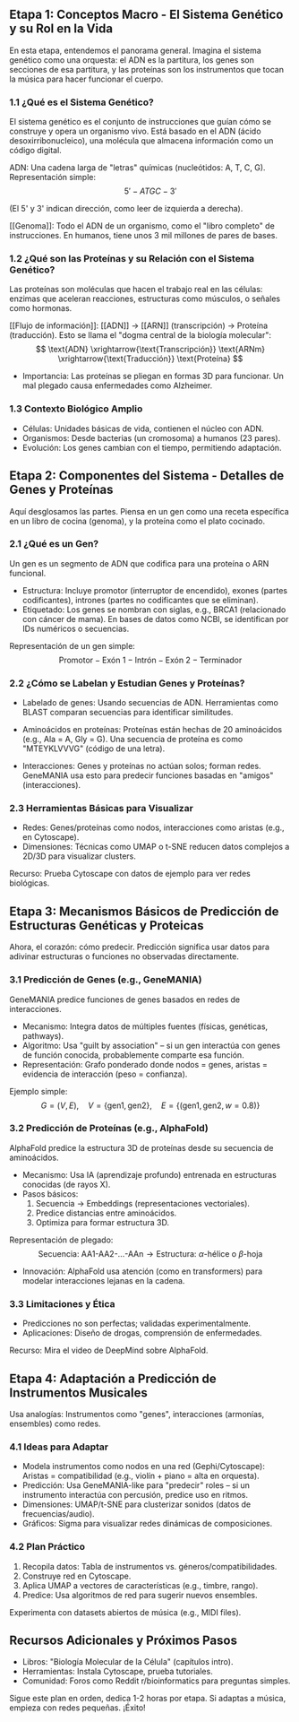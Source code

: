 
## Etapa 1: Conceptos Macro - El Sistema Genético y su Rol en la Vida

En esta etapa, entendemos el panorama general. Imagina el sistema genético como una orquesta: el ADN es la partitura, los genes son secciones de esa partitura, y las proteínas son los instrumentos que tocan la música para hacer funcionar el cuerpo.

### 1.1 ¿Qué es el Sistema Genético?
El sistema genético es el conjunto de instrucciones que guían cómo se construye y opera un organismo vivo. Está basado en el ADN (ácido desoxirribonucleico), una molécula que almacena información como un código digital.

ADN: Una cadena larga de "letras" químicas (nucleótidos: A, T, C, G). Representación simple:
  $$
  5'-ATGC-3'
  $$



  (El 5' y 3' indican dirección, como leer de izquierda a derecha).

[[Genoma]]: Todo el ADN de un organismo, como el "libro completo" de instrucciones. En humanos, tiene unos 3 mil millones de pares de bases.

### 1.2 ¿Qué son las Proteínas y su Relación con el Sistema Genético?
Las proteínas son moléculas que hacen el trabajo real en las células: enzimas que aceleran reacciones, estructuras como músculos, o señales como hormonas.

[[Flujo de información]]: [[ADN]] → [[ARN]] (transcripción) → Proteína (traducción). Esto se llama el "dogma central de la biología molecular":
  $$
  \text{ADN} \xrightarrow{\text{Transcripción}} \text{ARNm} \xrightarrow{\text{Traducción}} \text{Proteína}
  $$

- Importancia: Las proteínas se pliegan en formas 3D para funcionar. Un mal plegado causa enfermedades como Alzheimer.

### 1.3 Contexto Biológico Amplio
- Células: Unidades básicas de vida, contienen el núcleo con ADN.
- Organismos: Desde bacterias (un cromosoma) a humanos (23 pares).
- Evolución: Los genes cambian con el tiempo, permitiendo adaptación.


## Etapa 2: Componentes del Sistema - Detalles de Genes y Proteínas

Aquí desglosamos las partes. Piensa en un gen como una receta específica en un libro de cocina (genoma), y la proteína como el plato cocinado.

### 2.1 ¿Qué es un Gen?
Un gen es un segmento de ADN que codifica para una proteína o ARN funcional.

- Estructura: Incluye promotor (interruptor de encendido), exones (partes codificantes), intrones (partes no codificantes que se eliminan).
- Etiquetado: Los genes se nombran con siglas, e.g., BRCA1 (relacionado con cáncer de mama). En bases de datos como NCBI, se identifican por IDs numéricos o secuencias.

Representación de un gen simple:
$$
\text{Promotor} - \text{Exón 1} - \text{Intrón} - \text{Exón 2} - \text{Terminador}
$$

### 2.2 ¿Cómo se Labelan y Estudian Genes y Proteínas?
- Labelado de genes: Usando secuencias de ADN. Herramientas como BLAST comparan secuencias para identificar similitudes.
- Aminoácidos en proteínas: Proteínas están hechas de 20 aminoácidos (e.g., Ala = A, Gly = G). Una secuencia de proteína es como "MTEYKLVVVG" (código de una letra).

- Interacciones: Genes y proteínas no actúan solos; forman redes. GeneMANIA usa esto para predecir funciones basadas en "amigos" (interacciones).

### 2.3 Herramientas Básicas para Visualizar
- Redes: Genes/proteínas como nodos, interacciones como aristas (e.g., en Cytoscape).
- Dimensiones: Técnicas como UMAP o t-SNE reducen datos complejos a 2D/3D para visualizar clusters.

Recurso: Prueba Cytoscape con datos de ejemplo para ver redes biológicas.

## Etapa 3: Mecanismos Básicos de Predicción de Estructuras Genéticas y Proteicas

Ahora, el corazón: cómo predecir. Predicción significa usar datos para adivinar estructuras o funciones no observadas directamente.

### 3.1 Predicción de Genes (e.g., GeneMANIA)
GeneMANIA predice funciones de genes basados en redes de interacciones.

- Mecanismo: Integra datos de múltiples fuentes (físicas, genéticas, pathways).
- Algoritmo: Usa "guilt by association" – si un gen interactúa con genes de función conocida, probablemente comparte esa función.
- Representación: Grafo ponderado donde nodos = genes, aristas = evidencia de interacción (peso = confianza).

Ejemplo simple:
$$
G = (V, E), \quad V = \{\text{gen1}, \text{gen2}\}, \quad E = \{(\text{gen1}, \text{gen2}, w=0.8)\}
$$

### 3.2 Predicción de Proteínas (e.g., AlphaFold)
AlphaFold predice la estructura 3D de proteínas desde su secuencia de aminoácidos.

- Mecanismo: Usa IA (aprendizaje profundo) entrenada en estructuras conocidas (de rayos X).
- Pasos básicos:
  1. Secuencia → Embeddings (representaciones vectoriales).
  2. Predice distancias entre aminoácidos.
  3. Optimiza para formar estructura 3D.

Representación de plegado:
$$
\text{Secuencia: } \text{AA1-AA2-...-AAn} \rightarrow \text{Estructura: } \alpha\text{-hélice o } \beta\text{-hoja}
$$

- Innovación: AlphaFold usa atención (como en transformers) para modelar interacciones lejanas en la cadena.

### 3.3 Limitaciones y Ética
- Predicciones no son perfectas; validadas experimentalmente.
- Aplicaciones: Diseño de drogas, comprensión de enfermedades.

Recurso: Mira el video de DeepMind sobre AlphaFold.

## Etapa 4: Adaptación a Predicción de Instrumentos Musicales

Usa analogías: Instrumentos como "genes", interacciones (armonías, ensembles) como redes.

### 4.1 Ideas para Adaptar
- Modela instrumentos como nodos en una red (Gephi/Cytoscape): Aristas = compatibilidad (e.g., violín + piano = alta en orquesta).
- Predicción: Usa GeneMANIA-like para "predecir" roles – si un instrumento interactúa con percusión, predice uso en ritmos.
- Dimensiones: UMAP/t-SNE para clusterizar sonidos (datos de frecuencias/audio).
- Gráficos: Sigma para visualizar redes dinámicas de composiciones.

### 4.2 Plan Práctico
1. Recopila datos: Tabla de instrumentos vs. géneros/compatibilidades.
2. Construye red en Cytoscape.
3. Aplica UMAP a vectores de características (e.g., timbre, rango).
4. Predice: Usa algoritmos de red para sugerir nuevos ensembles.

Experimenta con datasets abiertos de música (e.g., MIDI files).

## Recursos Adicionales y Próximos Pasos
- Libros: "Biología Molecular de la Célula" (capítulos intro).
- Herramientas: Instala Cytoscape, prueba tutoriales.
- Comunidad: Foros como Reddit r/bioinformatics para preguntas simples.

Sigue este plan en orden, dedica 1-2 horas por etapa. Si adaptas a música, empieza con redes pequeñas. ¡Éxito!